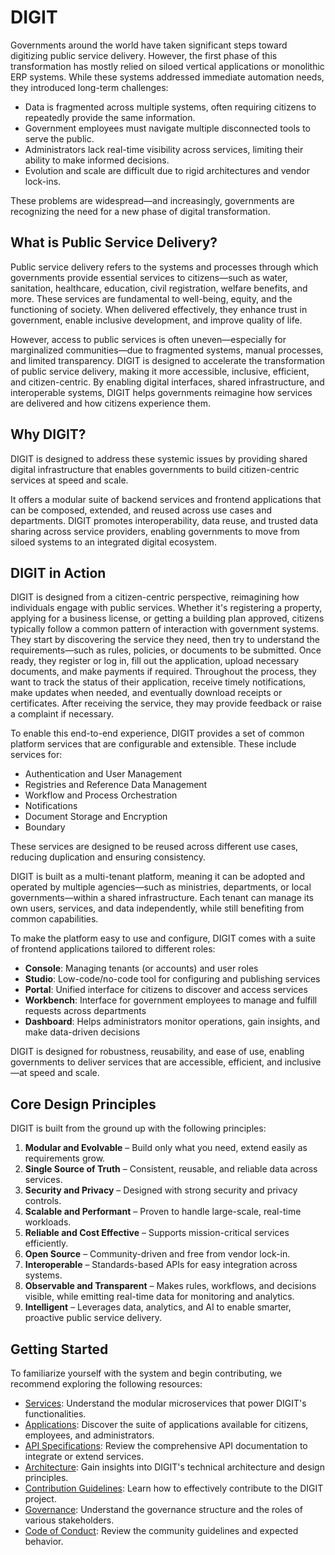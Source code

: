 # DIGIT

Governments around the world have taken significant steps toward digitizing public service delivery. However, the first phase of this transformation has mostly relied on siloed vertical applications or monolithic ERP systems. While these systems addressed immediate automation needs, they introduced long-term challenges:

- Data is fragmented across multiple systems, often requiring citizens to repeatedly provide the same information.
- Government employees must navigate multiple disconnected tools to serve the public.
- Administrators lack real-time visibility across services, limiting their ability to make informed decisions.
- Evolution and scale are difficult due to rigid architectures and vendor lock-ins.

These problems are widespread—and increasingly, governments are recognizing the need for a new phase of digital transformation.

## What is Public Service Delivery?

Public service delivery refers to the systems and processes through which governments provide essential services to citizens—such as water, sanitation, healthcare, education, civil registration, welfare benefits, and more. These services are fundamental to well-being, equity, and the functioning of society. When delivered effectively, they enhance trust in government, enable inclusive development, and improve quality of life.

However, access to public services is often uneven—especially for marginalized communities—due to fragmented systems, manual processes, and limited transparency. DIGIT is designed to accelerate the transformation of public service delivery, making it more accessible, inclusive, efficient, and citizen-centric. By enabling digital interfaces, shared infrastructure, and interoperable systems, DIGIT helps governments reimagine how services are delivered and how citizens experience them.

## Why DIGIT?

DIGIT is designed to address these systemic issues by providing shared digital infrastructure that enables governments to build citizen-centric services at speed and scale.

It offers a modular suite of backend services and frontend applications that can be composed, extended, and reused across use cases and departments. DIGIT promotes interoperability, data reuse, and trusted data sharing across service providers, enabling governments to move from siloed systems to an integrated digital ecosystem.

## DIGIT in Action

DIGIT is designed from a citizen-centric perspective, reimagining how individuals engage with public services. Whether it's registering a property, applying for a business license, or getting a building plan approved, citizens typically follow a common pattern of interaction with government systems. They start by discovering the service they need, then try to understand the requirements—such as rules, policies, or documents to be submitted. Once ready, they register or log in, fill out the application, upload necessary documents, and make payments if required. Throughout the process, they want to track the status of their application, receive timely notifications, make updates when needed, and eventually download receipts or certificates. After receiving the service, they may provide feedback or raise a complaint if necessary.

To enable this end-to-end experience, DIGIT provides a set of common platform services that are configurable and extensible. These include services for:

- Authentication and User Management
- Registries and Reference Data Management
- Workflow and Process Orchestration
- Notifications
- Document Storage and Encryption
- Boundary

These services are designed to be reused across different use cases, reducing duplication and ensuring consistency.

DIGIT is built as a multi-tenant platform, meaning it can be adopted and operated by multiple agencies—such as ministries, departments, or local governments—within a shared infrastructure. Each tenant can manage its own users, services, and data independently, while still benefiting from common capabilities. 

To make the platform easy to use and configure, DIGIT comes with a suite of frontend applications tailored to different roles:

- **Console**: Managing tenants (or accounts) and user roles
- **Studio**: Low-code/no-code tool for configuring and publishing services
- **Portal**: Unified interface for citizens to discover and access services
- **Workbench**: Interface for government employees to manage and fulfill requests across departments
- **Dashboard**: Helps administrators monitor operations, gain insights, and make data-driven decisions

DIGIT is designed for robustness, reusability, and ease of use, enabling governments to deliver services that are accessible, efficient, and inclusive—at speed and scale.

## Core Design Principles

DIGIT is built from the ground up with the following principles:

1. **Modular and Evolvable** – Build only what you need, extend easily as requirements grow.
2. **Single Source of Truth** – Consistent, reusable, and reliable data across services.
3. **Security and Privacy** – Designed with strong security and privacy controls.
4. **Scalable and Performant** – Proven to handle large-scale, real-time workloads.
5. **Reliable and Cost Effective** – Supports mission-critical services efficiently.
6. **Open Source** – Community-driven and free from vendor lock-in.
7. **Interoperable** – Standards-based APIs for easy integration across systems.
8. **Observable and Transparent** – Makes rules, workflows, and decisions visible, while emitting real-time data for monitoring and analytics.
9. **Intelligent** – Leverages data, analytics, and AI to enable smarter, proactive public service delivery.

## Getting Started

To familiarize yourself with the system and begin contributing, we recommend exploring the following resources:

- [Services](Services.md): Understand the modular microservices that power DIGIT's functionalities.
- [Applications](Apps.md): Discover the suite of applications available for citizens, employees, and administrators.
- [API Specifications](APIs.md): Review the comprehensive API documentation to integrate or extend services.
- [Architecture](Architecture.md): Gain insights into DIGIT's technical architecture and design principles.
- [Contribution Guidelines](Contribution.md): Learn how to effectively contribute to the DIGIT project.
- [Governance](Governance.md): Understand the governance structure and the roles of various stakeholders.
- [Code of Conduct](CodeOfConduct.md): Review the community guidelines and expected behavior.
